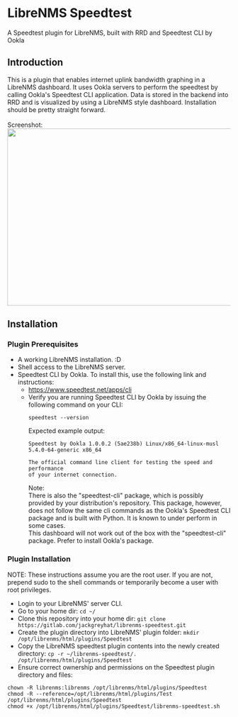 # LibreNMS Speedtest
A Speedtest plugin for LibreNMS, built with RRD and Speedtest CLI by Ookla

## Introduction
This is a plugin that enables internet uplink bandwidth graphing in a LibreNMS dashboard. It uses Ookla servers to perform the speedtest by calling Ookla's Speedtest CLI application. Data is stored in the backend into RRD and is visualized by using a LibreNMS style dashboard.
Installation should be pretty straight forward.<br/><br/>
Screenshot:<br/>
<img src="https://gitlab.com/jackgreyhat/librenms-speedtest/-/raw/master/images/dashboard-screenshot.png" width="800" height="400"/>
<br/>
## Installation
### Plugin Prerequisites
- A working LibreNMS installation. :D
- Shell access to the LibreNMS server.
- Speedtest CLI by Ookla. To install this, use the following link and instructions:
    - https://www.speedtest.net/apps/cli
    - Verify you are running Speedtest CLI by Ookla by issuing the following command on your CLI:<br/>
        ```
        speedtest --version
        ```
      Expected example output: <br/>
        ```
        Speedtest by Ookla 1.0.0.2 (5ae238b) Linux/x86_64-linux-musl 5.4.0-64-generic x86_64
        
        The official command line client for testing the speed and performance
        of your internet connection.

        ```
      Note:<br/>
      There is also the "speedtest-cli" package, which is possibly provided by your distribution's repository. This package, however, does not follow the same cli commands as the Ookla's Speedtest CLI package and is built with Python. It is known to under perform in some cases.<br/>
      This dashboard will not work out of the box with the "speedtest-cli" package. Prefer to install Ookla's package.

### Plugin Installation
NOTE: These instructions assume you are the root user. If you are not, prepend sudo to the shell commands or temporarily become a user with root privileges.
- Login to your LibreNMS' server CLI.
- Go to your home dir: `cd ~/`
- Clone this repository into your home dir: `git clone https://gitlab.com/jackgreyhat/librenms-speedtest.git`
- Create the plugin directory into LibreNMS' plugin folder: `mkdir /opt/librenms/html/plugins/Speedtest`
- Copy the LibreNMS speedtest plugin contents into the newly created directory: `cp -r ~/librenms-speedtest/. /opt/librenms/html/plugins/Speedtest`
- Ensure correct ownership and permissions on the Speedtest plugin directory and files:
```
chown -R librenms:librenms /opt/librenms/html/plugins/Speedtest
chmod -R --reference=/opt/librenms/html/plugins/Test /opt/librenms/html/plugins/Speedtest
chmod +x /opt/librenms/html/plugins/Speedtest/librenms-speedtest.sh
```

